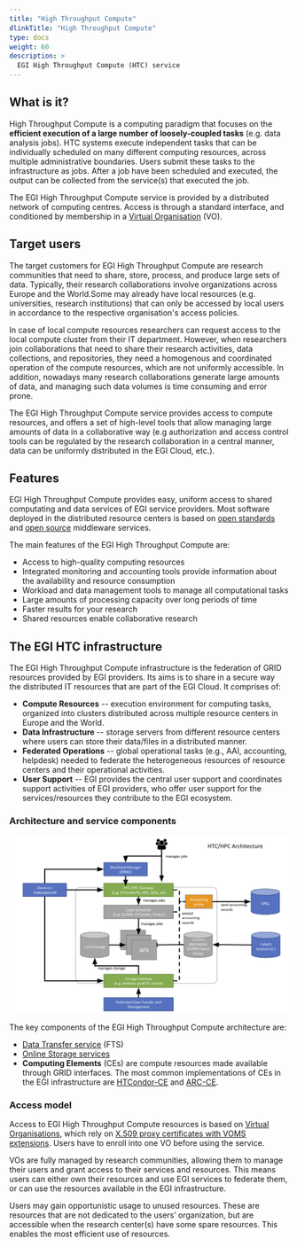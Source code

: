 ```yaml
---
title: "High Throughput Compute"
dlinkTitle: "High Throughput Compute"
type: docs
weight: 60
description: >
  EGI High Throughput Compute (HTC) service
---
```


## What is it?

High Throughput Compute is a computing paradigm that focuses on the **efficient
execution of a large number of loosely-coupled tasks** (e.g. data analysis jobs).
HTC systems execute independent tasks that can be individually scheduled on many
different computing resources, across multiple administrative boundaries.
Users submit these tasks to the infrastructure as jobs. After a job have been
scheduled and executed, the output can be collected from the service(s) that
executed the job.

The EGI High Throughput Compute service is provided by a distributed network of
computing centres. Access is through a standard interface, and conditioned by
membership in a [Virtual Organisation](../check-in/vos) (VO).

## Target users

The target customers for EGI High Throughput Compute are research communities
that need to share, store, process, and produce large sets of data. Typically,
their research collaborations involve organizations across Europe and the
World.Some may already have local resources (e.g. universities, research
institutions) that can only be accessed by local users in accordance to the
respective organisation's access policies. 

In case of local compute resources researchers can request access to the
local compute cluster from their IT department. However, when researchers join
collaborations that need to share their research activities, data collections,
and repositories, they need a homogenous and coordinated operation of the
compute resources, which are not uniformly accessible. In addition, nowadays
many research collaborations generate large amounts of data, and managing
such data volumes is time consuming and error prone.

The EGI High Throughput Compute service provides access to compute resources,
and offers a set of high-level tools that allow managing large amounts of data
in a collaborative way (e.g authorization and access control tools can be
regulated by the research collaboration in a central manner, data can be
uniformly distributed in the EGI Cloud, etc.).

## Features

EGI High Throughput Compute provides easy, uniform access to shared computating
and data services of EGI service providers. Most software deployed in the
distributed resource centers is based on
[open standards](https://en.wikipedia.org/wiki/Open_standard) and
[open source](https://en.wikipedia.org/wiki/Open_source)
middleware services. 

The main features of the EGI High Throughput Compute are:

- Access to high-quality computing resources
- Integrated monitoring and accounting tools provide information about the
  availability and resource consumption
- Workload and data management tools to manage all computational tasks
- Large amounts of processing capacity over long periods of time
- Faster results for your research
- Shared resources enable collaborative research

## The EGI HTC infrastructure

The EGI High Throughput Compute infrastructure is the federation of GRID
resources provided by EGI providers. Its aims is to share in a secure way the
distributed IT resources that are part of the EGI Cloud. It comprises of:

- **Compute Resources** -- execution environment for computing tasks,
  organized into clusters distributed across multiple resource centers in Europe
  and the World.
- **Data Infrastructure** -- storage servers from different resource centers
  where users can store their data/files in a distributed manner.
- **Federated Operations** -- global operational tasks (e.g., AAI, accounting,
  helpdesk) needed to federate the heterogeneous resources of resource centers
  and their operational activities.
- **User Support** -- EGI provides the central user support and coordinates
  support activities of EGI providers, who offer user support for the
  services/resources they contribute to the EGI ecosystem.

### Architecture and service components

![EGI High Throughput Compute architecture](htc_archtecture.png)

The key components of the EGI High Throughput Compute architecture are:

- [Data Transfer service](../data-transfer/) (FTS)
- [Online Storage services](../online-storage/)
- **Computing Elements** (CEs) are compute resources made available through
  GRID interfaces. The most common implementations of CEs in the EGI
  infrastructure are
  [HTCondor-CE](https://htcondor-ce.readthedocs.io/en/latest/) and
  [ARC-CE](http://www.nordugrid.org/arc/ce/).

### Access model

Access to EGI High Throughput Compute resources is based on
[Virtual Organisations](../check-in/vos), which
rely on [X.509 proxy certificates with VOMS extensions](../check-in/vos/voms).
Users have to enroll into one VO before using the service.

VOs are fully managed by research communities, allowing them to manage their
users and grant access to their services and resources. This means users can
either own their resources and use EGI services to federate them, or can use
the resources available in the EGI infrastructure.

Users may gain opportunistic usage to unused resources. These are resources
that are not dedicated to the users’ organization, but are accessible when the
research center(s) have some spare resources. This enables the most efficient 
use of resources.

